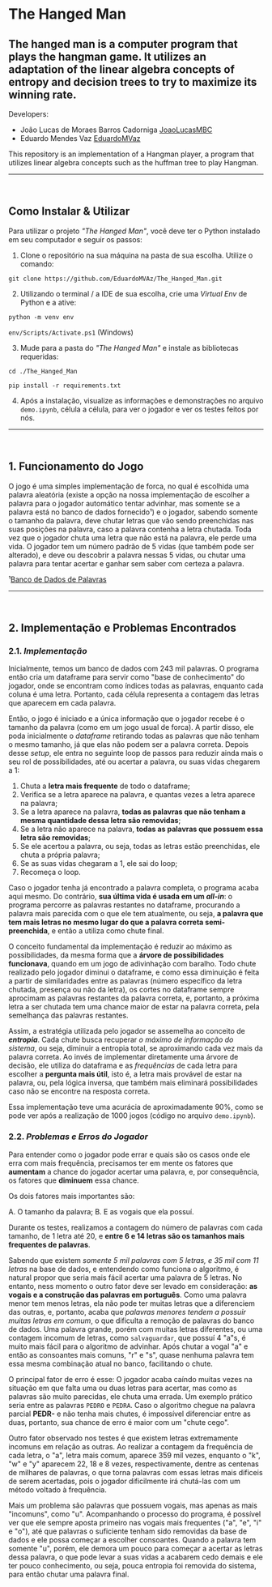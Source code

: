 # The Hanged Man
## The hanged man is a computer program that plays the hangman game. It utilizes an adaptation of the linear algebra concepts of entropy and decision trees to try to maximize its winning rate.

Developers:

* João Lucas de Moraes Barros Cadorniga [JoaoLucasMBC](https://github.com/JoaoLucasMBC)  
* Eduardo Mendes Vaz [EduardoMVaz](https://github.com/EduardoMVAz)

This repository is an implementation of a Hangman player, a program that utilizes linear algebra concepts such as the huffman tree to play Hangman. 

---
<br/>

## Como Instalar & Utilizar

Para utilizar o projeto <em>"The Hanged Man"</em>, você deve ter o Python instalado em seu computador e seguir os passos:

1. Clone o repositório na sua máquina na pasta de sua escolha. Utilize o comando:

`git clone https://github.com/EduardoMVAz/The_Hanged_Man.git`

2. Utilizando o terminal / a IDE de sua escolha, crie uma *Virtual Env* de Python e a ative:

`python -m venv env`

`env/Scripts/Activate.ps1` (Windows)

3. Mude para a pasta do <em>"The Hanged Man"</em> e instale as bibliotecas requeridas:

`cd ./The_Hanged_Man`

`pip install -r requirements.txt`

4. Após a instalação, visualize as informações e demonstrações no arquivo `demo.ipynb`, célula a célula, para ver o jogador e ver os testes feitos por nós.

---
<br/>

## 1. **Funcionamento do Jogo**
O jogo é uma simples implementação de forca, no qual é escolhida uma palavra aleatória (existe a opção na nossa implementação de escolher a palavra para o jogador automático tentar advinhar, mas somente se a palavra está no banco de dados fornecido¹) e o jogador, sabendo somente o tamanho da palavra, deve chutar letras que vão sendo preenchidas nas suas posições na palavra, caso a palavra contenha a letra chutada. Toda vez que o jogador chuta uma letra que não está na palavra, ele perde uma vida. O jogador tem um número padrão de 5 vidas (que também pode ser alterado), e deve ou descobrir a palavra nessas 5 vidas, ou chutar uma palavra para tentar acertar e ganhar sem saber com certeza a palavra.

¹[Banco de Dados de Palavras](https://www.ime.usp.br/~pf/dicios/br-sem-acentos.txt)

---
<br/>

## 2. **Implementação e Problemas Encontrados**  
### 2.1. *Implementação*

Inicialmente, temos um banco de dados com 243 mil palavras. O programa então cria um dataframe para servir como "base de conhecimento" do jogador, onde se encontram como índices todas as palavras, enquanto cada coluna é uma letra. Portanto, cada célula representa a contagem das letras que aparecem em cada palavra. 

Então, o jogo é iniciado e a única informação que o jogador recebe é o tamanho da palavra (como em um jogo usual de forca). A partir disso, ele poda inicialmente o *dataframe* retirando todas as palavras que não tenham o mesmo tamanho, já que elas não podem ser a palavra correta. Depois desse *setup*, ele entra no seguinte loop de passos para reduzir ainda mais o seu rol de possibilidades, até ou acertar a palavra, ou suas vidas chegarem a 1:

1. Chuta a **letra mais frequente** de todo o dataframe;
2. Verifica se a letra aparece na palavra, e quantas vezes a letra aparece na palavra;
3. Se a letra aparece na palavra, **todas as palavras que não tenham a mesma quantidade dessa letra são removidas**;
4. Se a letra não aparece na palavra, **todas as palavras que possuem essa letra são removidas**;
5. Se ele acertou a palavra, ou seja, todas as letras estão preenchidas, ele chuta a própria palavra;
6. Se as suas vidas chegaram a 1, ele sai do loop;
7. Recomeça o loop.

Caso o jogador tenha já encontrado a palavra completa, o programa acaba aqui mesmo. Do contrário, **sua última vida é usada em um *all-in***: o programa percorre as palavras restantes no dataframe, procurando a palavra mais parecida com o que ele tem atualmente, ou seja, **a palavra que tem mais letras no mesmo lugar do que a palavra correta semi-preenchida**, e então a utiliza como chute final.

O conceito fundamental da implementação é reduzir ao máximo as possibilidades, da mesma forma que a **árvore de possibilidades funcionava**, quando em um jogo de adivinhação com baralho. Todo chute realizado pelo jogador diminui o dataframe, e como essa diminuição é feita a partir de similaridades entre as palavras (número específico da letra chutada, presença ou não da letra), os cortes no dataframe sempre aprocimam as palavras restantes da palavra correta, e, portanto, a próxima letra a ser chutada tem uma chance maior de estar na palavra correta, pela semelhança das palavras restantes.

Assim, a estratégia utilizada pelo jogador se assemelha ao conceito de ***entropia***. Cada chute busca recuperar *o máximo de informação do sistema*, ou seja, diminuir a entropia total, se aproximando cada vez mais da palavra correta. Ao invés de implementar diretamente uma árvore de decisão, ele utiliza do dataframa e as *frequências* de cada letra para escolher a **pergunta mais útil**, isto é, a letra mais provável de estar na palavra, ou, pela lógica inversa, que também mais eliminará possibilidades caso não se encontre na resposta correta.

Essa implementação teve uma acurácia de aproximadamente 90%, como se pode ver após a realização de 1000 jogos (código no arquivo `demo.ipynb`).

### 2.2. *Problemas e Erros do Jogador*

Para entender como o jogador pode errar e quais são os casos onde ele erra com mais frequência, precisamos ter em mente os fatores que **aumentam** a chance do jogador acertar uma palavra, e, por consequência, os fatores que **diminuem** essa chance.

Os dois fatores mais importantes são: 

A. O tamanho da palavra;
B. E as vogais que ela possuí. 

Durante os testes, realizamos a contagem do número de palavras com cada tamanho, de 1 letra até 20, e **entre 6 e 14 letras são os tamanhos mais frequentes de palavras**. 

Sabendo que existem *somente 5 mil palavras com 5 letras, e 35 mil com 11 letras* na base de dados, e entendendo como funciona o algoritmo, é natural propor que seria mais fácil acertar uma palavra de 5 letras. No entanto, ness momento o outro fator deve ser levado em consideração: **as vogais e a construção das palavras em português**. Como uma palavra menor tem menos letras, ela não pode ter muitas letras que a diferenciem das outras, e, portanto, acaba que *palavras menores tendem a possuir muitas letras em comum*, o que dificulta a remoção de palavras do banco de dados. Uma palavra grande, porém com muitas letras diferentes, ou uma contagem incomum de letras, como `salvaguardar`, que possuí 4 "a"s, é muito mais fácil para o algoritmo de advinhar. Após chutar a vogal "a" e então as consoantes mais comuns, "r" e "s", quase nenhuma palavra tem essa mesma combinação atual no banco, facilitando o chute.

O principal fator de erro é esse: O jogador acaba caíndo muitas vezes na situação em que falta uma ou duas letras para acertar, mas como as palavras são muito parecidas, ele chuta uma errada. Um exemplo prático seria entre as palavras `PEDRO` e `PEDRA`. Caso o algoritmo chegue na palavra parcial **PEDR-** e não tenha mais chutes, é impossível diferenciar entre as duas, portanto, sua chance de erro é maior com um "chute cego".

Outro fator observado nos testes é que existem letras extremamente incomuns em relação as outras. Ao realizar a contagem da frequência de cada letra, o "a", letra mais comum, aparece 359 mil vezes, enquanto o "k", "w" e "y" aparecem 22, 18 e 8 vezes, respectivamente, dentre as centenas de milhares de palavras, o que torna palavras com essas letras mais dificeis de serem acertadas, pois o jogador dificilmente irá chutá-las com um método voltado à frequência.

Mais um problema são palavras que possuem vogais, mas apenas as mais "incomuns", como "u". Acompanhando o processo do programa, é possível ver que ele sempre aposta primeiro nas vogais mais frequentes ("a", "e", "i" e "o"), até que palavras o suficiente tenham sido removidas da base de dados e ele possa começar a escolher consoantes. Quando a palavra tem somente "u", porém, ele demora um pouco para começar a acertar as letras dessa palavra, o que pode levar a suas vidas a acabarem cedo demais e ele ter pouco conhecimento, ou seja, pouca entropia foi removida do sistema, para então chutar uma palavra final.
